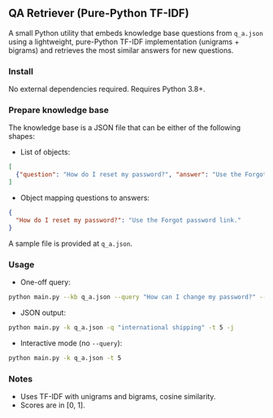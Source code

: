 ## QA Retriever (Pure-Python TF-IDF)

A small Python utility that embeds knowledge base questions from `q_a.json` using a lightweight, pure-Python TF-IDF implementation (unigrams + bigrams) and retrieves the most similar answers for new questions.

### Install

No external dependencies required. Requires Python 3.8+.

### Prepare knowledge base

The knowledge base is a JSON file that can be either of the following shapes:

- List of objects:

```json
[
  {"question": "How do I reset my password?", "answer": "Use the Forgot password link."}
]
```

- Object mapping questions to answers:

```json
{
  "How do I reset my password?": "Use the Forgot password link."
}
```

A sample file is provided at `q_a.json`.

### Usage

- One-off query:

```bash
python main.py --kb q_a.json --query "How can I change my password?" --topk 3
```

- JSON output:

```bash
python main.py -k q_a.json -q "international shipping" -t 5 -j
```

- Interactive mode (no `--query`):

```bash
python main.py -k q_a.json -t 5
```

### Notes

- Uses TF-IDF with unigrams and bigrams, cosine similarity.
- Scores are in [0, 1].